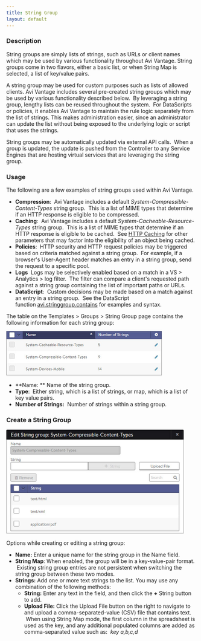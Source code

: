 ```yaml
---
title: String Group
layout: default
---
```

### Description

String groups are simply lists of strings, such as URLs or client names which may be used by various functionality throughout Avi Vantage. String groups come in two flavors, either a basic list, or when String Map is selected, a list of key/value pairs.

A string group may be used for custom purposes such as lists of allowed clients. Avi Vantage includes several pre-created string groups which may be used by various functionality described below.  By leveraging a string group, lengthy lists can be reused throughout the system.  For DataScripts or policies, it enables Avi Vantage to maintain the rule logic separately from the list of strings. This makes administration easier, since an administrator can update the list without being exposed to the underlying logic or script that uses the strings.

String groups may be automatically updated via external API calls.  When a group is updated, the update is pushed from the Controller to any Service Engines that are hosting virtual services that are leveraging the string group.

### Usage

The following are a few examples of string groups used within Avi Vantage.

* **Compression**:  Avi Vantage includes a default *System-Compressible-Content-Types* string group.  This is a list of MIME types that determine if an HTTP response is eligible to be compressed.
* **Caching**:  Avi Vantage includes a default *System-Cacheable-Resource-Types* string group.  This is a list of MIME types that determine if an HTTP response is eligible to be cached.  See <a href="/docs/16.3/overview-of-http-cache/">HTTP Caching</a> for other parameters that may factor into the eligibility of an object being cached.
* **Policies**:  HTTP security and HTTP request policies may be triggered based on criteria matched against a string group.  For example, if a browser's User-Agent header matches an entry in a string group, send the request to a specific pool.
* **Logs**  Logs may be selectively enabled based on a match in a VS > Analytics > log filter.  The filter can compare a client's requested path against a string group containing the list of important paths or URLs.
* **DataScript**:  Custom decisions may be made based on a match against an entry in a string group.  See the DataScript function <a href="/docs/16.3/datascript-avi-stringgroup-contains/">avi.stringgroup.contains</a> for examples and syntax. 

The table on the Templates > Groups > String Group page contains the following information for each string group:

<a href="img/template_groups_string_tab.jpg"><img class="alignnone wp-image-1340" src="img/template_groups_string_tab.jpg" alt="template_groups_string_tab" width="412" height="117"></a>

* **Name: ** Name of the string group.
* **Type**:  Either string, which is a list of strings, or map, which is a list of key value pairs.
* **Number of Strings:**  Number of strings within a string group. 

<a name="stringgroupcreate"></a>

### Create a String Group

<a href="img/template_groups_string_create-edit.jpg"><img class="alignnone wp-image-1341" src="img/template_groups_string_create-edit.jpg" alt="template_groups_string_create-edit" width="470" height="274"></a>

Options while creating or editing a string group:

* **Name:** Enter a unique name for the string group in the Name field.
* **String Map**: When enabled, the group will be in a key-value-pair format.  Existing string group entries are not persistent when switching the string group between these two modes.
* **Strings:** Add one or more text strings to the list. You may use any combination of the following methods:  
    * **String:** Enter any text in the field, and then click the **+** String button to add.
    * **Upload File:** Click the Upload File button on the right to navigate to and upload a comma-separated-value (CSV) file that contains text.  When using String Map mode, the first column in the spreadsheet is used as the key, and any additional populated columns are added as comma-separated value such as:  *key a,b,c,d* 